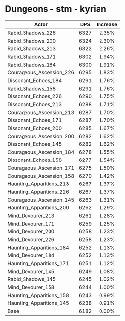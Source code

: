 # Dungeons - stm - kyrian
| Actor | DPS | Increase |
|---|:---:|:---:|
|Rabid_Shadows_226|6327|2.35%|
|Rabid_Shadows_200|6324|2.30%|
|Rabid_Shadows_213|6322|2.26%|
|Rabid_Shadows_171|6302|1.94%|
|Rabid_Shadows_184|6300|1.91%|
|Courageous_Ascension_226|6295|1.83%|
|Dissonant_Echoes_184|6291|1.76%|
|Rabid_Shadows_158|6291|1.76%|
|Dissonant_Echoes_226|6290|1.75%|
|Dissonant_Echoes_213|6288|1.71%|
|Courageous_Ascension_213|6287|1.70%|
|Dissonant_Echoes_171|6287|1.70%|
|Dissonant_Echoes_200|6285|1.67%|
|Courageous_Ascension_200|6282|1.62%|
|Dissonant_Echoes_145|6282|1.62%|
|Courageous_Ascension_184|6278|1.55%|
|Dissonant_Echoes_158|6277|1.54%|
|Courageous_Ascension_171|6275|1.50%|
|Courageous_Ascension_158|6270|1.42%|
|Haunting_Apparitions_213|6267|1.37%|
|Haunting_Apparitions_226|6267|1.37%|
|Courageous_Ascension_145|6263|1.31%|
|Haunting_Apparitions_200|6262|1.29%|
|Mind_Devourer_213|6261|1.28%|
|Mind_Devourer_171|6259|1.25%|
|Mind_Devourer_200|6258|1.23%|
|Mind_Devourer_226|6258|1.23%|
|Haunting_Apparitions_184|6252|1.13%|
|Mind_Devourer_184|6252|1.13%|
|Haunting_Apparitions_171|6251|1.12%|
|Mind_Devourer_145|6249|1.08%|
|Rabid_Shadows_145|6245|1.02%|
|Mind_Devourer_158|6244|1.00%|
|Haunting_Apparitions_158|6243|0.99%|
|Haunting_Apparitions_145|6238|0.91%|
|Base|6182|0.00%|
